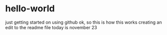 # hello-world
just getting started on using github
ok, so this is how this works
creating an edit to the readme file
today is november 23
